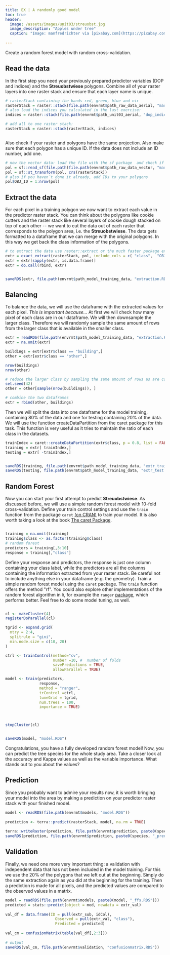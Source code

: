 ```yaml
---
title: EX | A randomly good model
toc: true
header:
  image: /assets/images/unit03/streuobst.jpg
  image_description: "Apples under tree"
  caption: "Image: manfredrichter via [pixabay.com](https://pixabay.com/de/photos/%C3%A4pfel-streuobst-obstbaum-apfelbaum-3684775/)"
 
---
```

Create a random forest model with random cross-validation.

## Read the data
In the first step you need your previously prepared predictor variables (DOP and indices) and the **Streuobstwiese** polygons. Combine all of your raster layers into one raster stack and ensure that each layer name is unique. 

```r
# rasterStack containing the bands red, green, blue and nir
rasterStack = raster::stack(file.path(envrmt$path_raw_data_aerial, "marburg_dop_rgbi.tif"))
# also load the indices you calculated in the last exercise:
indices = raster::stack(file.path(envrmt$path_unit03_aerial, "dop_indices.tif"))

# add all to one raster stack:
rasterStack = raster::stack(rasterStack, indices)



``` 
Also check if your raster and polygons have the same projection. Also make sure that each polygon has a unique ID. If the data does not include an ID number, add one.

```r
# now the vector data: load the file with the sf package  and check if the crs is matching with the raster stack
pol = sf::read_sf(file.path(file.path(envrmt$path_raw_data_vector, "marburg_buildings_selfmade.gpkg")))
pol = sf::st_transform(pol, crs(rasterStack))
# also if you haven´t done it already, add IDs to your polygons
pol$OBJ_ID = 1:nrow(pol)

```
 
## Extract the data 
For each pixel in a training polygon we now want to extract each value in the predictor raster stack. You can think about the polygons like cookie cutters and the raster stack like several layers of cookie dough stacked on top of each other -- we want to cut the data out of each raster that corresponds to the polygon area, i.e. the **Streuobstwiese**. The data gets formatted to a dataframe that we can merge with the original polygons. In this way we get back the class information of the polygons.

```r
# to extract the data use raster::extract or the much faster package exactextractr
extr = exact_extract(rasterStack, pol, include_cols = c( "class",  "OBJ_ID"))
extr = extr[sapply(extr, is.data.frame)]
extr = do.call(rbind, extr)


saveRDS(extr, file.path(envrmt$path_model_training_data, "extraction.RDS"))

```

## Balancing
To balance the data, we will use the dataframe with the extracted values for each pixel. *This is important because...* At first we will check how many pixel of each class are in our dataframe. We will then downsample the larger class. Therefore we will randomly sample the same amount of rows from the larger class that is available in the smaller class. 

```r
extr = readRDS(file.path(envrmt$path_model_training_data, "extraction.RDS"))
extr = na.omit(extr)

buildings = extr[extr$class == "building",]
other = extr[extr$class == "other",]

nrow(buildings)
nrow(other)

# reduce the larger class by sampling the same amount of rows as are contained in the smaller class
set.seed(42)
other = other[sample(nrow(buildings)), ]

# combine the two dataframes
extr = rbind(other, buildings)

```
Then we will split the data into one dataframe for the model training, containing 80% of the data and one for testing containing 20% of the data. We will use the function createDataPartition from the caret package for this task. This function is very useful as it tries to maintain the ratio of each class in the datasets.
```r
trainIndex = caret::createDataPartition(extr$class, p = 0.8, list = FALSE)
training = extr[ trainIndex,]
testing = extr[ -trainIndex,]


saveRDS(training, file.path(envrmt$path_model_training_data, "extr_train.RDS"))
saveRDS(testing, file.path(envrmt$path_model_training_data, "extr_test.RDS"))
```

## Random Forest
Now you can start your first attempt to predict **Streuobstwiese**. As discussed before, we will use a simple random forest model with 10-fold cross-validation. Define your train control settings and use the `train` function from the package `caret` [(on CRAN)]( https://cran.r-project.org/web/packages/caret/index.html) to train your model. It is also worth taking a look at the book [The caret Package](https://topepo.github.io/caret/).

```r

training = na.omit(training)
training$class <- as.factor(training$class)
# random forest
predictors = training[,3:10]
response = training[,"class"]

```

Define your response and predictors, the response is just one column containing your class label, while the predictors are all the columns containing the information extracted from your raster stack. Be careful not to include anything else in your dataframe (e.g. the geometry).
Train a simple random forest model using the `caret` package. The `train` function offers the method "rf". You could also explore other implementations of the random forest algorithm in `R`, for example the `ranger` [package](https://cran.r-project.org/web/packages/ranger/index.html), which performs better. Feel free to do some model tuning, as well.

```r

cl <- makeCluster(4)
registerDoParallel(cl)

tgrid <- expand.grid(
  mtry = 2:4,
  splitrule = "gini",
  min.node.size = c(10, 20)
)

ctrl <- trainControl(method="cv",
                     number =10, #  number of folds
                     savePredictions = TRUE,
                     allowParallel = TRUE)

model <- train(predictors,
               response,
               method = "ranger",
               trControl =ctrl,
               tuneGrid = tgrid,
               num.trees = 100,
               importance = TRUE)



stopCluster(cl)


saveRDS(model, "model.RDS")
```

Congratulations, you have a fully developed random forest model! Now, you can predict the tree species for the whole study area. Take a closer look at the accuracy and Kappa values as well as the variable importance. What stands out to you about the values?

## Prediction
Since you probably want to admire your results now, it is worth bringing your model into the area by making a prediction on your predictor raster stack with your finished model.

```r
model <- readRDS(file.path(envrmt$models, "model.RDS"))
   
prediction <- terra::predict(rasterStack, model, na.rm = TRUE)
   
terra::writeRaster(prediction, file.path(envrmt$prediction, paste0(species, "_pred.tif")), overwrite = TRUE)
saveRDS(prediction, file.path(envrmt$prediction, paste0(species, "_pred.RDS")))
```

## Validation
Finally, we need one more very important thing: a validation with independent data that has not been included in the model training. For this we use the 20% of the polygons that we left out at the beginning. Simply do the same extraction again as you did at the beginning for the training. Then a prediction is made for all pixels, and the predicted values are compared to the observed values in a matrix.

```r
model = readRDS(file.path(envrmt$models, paste0(model, "_ffs.RDS")))
predicted = stats::predict(object = mod, newdata = extr_val)
  
val_df = data.frame(ID = pull(extr_sub, idCol),
                      Observed = pull(extr_val, "class"), 
                      Predicted = predicted)
  
val_cm = confusionMatrix(table(val_df[,2:3]))
  
# output
saveRDS(val_cm, file.path(envrmt$validation, "confusionmatrix.RDS"))
```